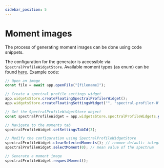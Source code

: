 ```yaml
---
sidebar_position: 5
---
```


# Moment images

The process of generating moment images can be done using code snippets.

The configuration for the generator is accessible via <ApiLink path="/.-stores/class/SpectralProfileWidgetStore">`SpectralProfileWidgetStore`</ApiLink>. Available moment types (as enum) can be found [here](https://carta-protobuf.readthedocs.io/en/latest/enums.html#moment). Example code:

```javascript
// Open an image
const file = await app.openFile("[filename]");

// Create a spectral profile settings widget
app.widgetsStore.createFloatingSpectralProfilerWidget();
app.widgetsStore.createFloatingSettingsWidget("", "spectral-profiler-0", "spectral-profiler");

// Get the SpectralProfileWidgetStore object
const spectralProfileWidget = app.widgetsStore.spectralProfileWidgets.get("spectral-profiler-0");

// Navigate to the moments tab
spectralProfileWidget.setSettingsTabId(3);

// Modify the configuration using SpectralProfileWidgetStore
spectralProfileWidget.clearSelectedMoments(); // remove default: integrated value of the spectrum
spectralProfileWidget.selectMoment(0); // mean value of the spectrum

// Generate a moment image
spectralProfileWidget.requestMoment();
```

